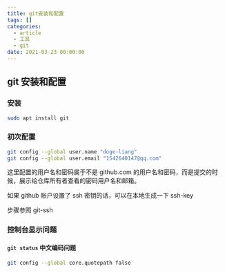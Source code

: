 ```yaml
---
title: git安装和配置
tags: []
categories:
  - article
  - 工具
  - git
date: 2021-03-23 00:00:00
---
```


## git 安装和配置

### 安装

```BASH
sudo apt install git
```

### 初次配置

```BASH
git config --global user.name "doge-liang"
git config --global user.email "1542640147@qq.com"
```

这里配置的用户名和密码属于不是 github.com 的用户名和密码，而是提交的时候，展示给仓库所有者查看的密码用户名和邮箱。

如果 github 账户设置了 ssh 密钥的话，可以在本地生成一下 ssh-key

步骤参照 git-ssh

### 控制台显示问题

#### `git status` 中文编码问题

```bash
git config --global core.quotepath false
```
